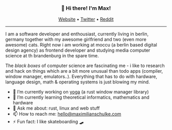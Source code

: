 <h3 align="center">👋 Hi there! I'm Max!</h3>
<p align="center">
  <a href="https://blog.maximilianschulke.com">Website</a> •
  <a href="https://twitter.com/schulke214">Twitter</a> •
  <a href="https://reddit.com/u/schulke-214">Reddit</a>
</p>

--- 
I am a software developer and enthousiast, currently living in berlin, germany together with my awesome girlfriend and two (even more awesome) cats. Right now i am working at moccu (a berlin based digital design agency) as frontend developer and studying media computer science at th brandenburg in the spare time.

The _black boxes_ of computer science are fascinating me - i like to research and hack on things which are a bit more unusual than todo apps (compiler, window manager, emulators..). Everything that has to do with hardware, language design, math & operating systems is just blowing my mind. 
 
- 🔭 I’m currently working on [yoga](https://github.com/schulke-214/yogawm) (a rust window manager library)
- 🌱 I’m currently learning theoretical informatics, mathematics and hardware
- 💬 Ask me about: rust, linux and web stuff 
- 📫 How to reach me: [hello@maximilianschulke.com](mailto:hello@maximilianschulke.com)
- ⚡ Fun fact: I like skateboarding 🛹
